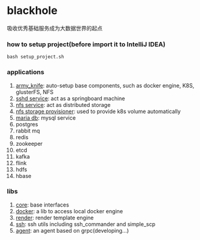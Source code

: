 # blackhole

吸收优秀基础服务成为大数据世界的起点

### how to setup project(before import it to IntelliJ IDEA)

```shell
bash setup_project.sh
```

### applications
1. [army_knife](application/army_knife): auto-setup base components, such as docker engine, K8S, glusterFS, NFS
2. [sshd service](application/ssh): act as a springboard machine
3. [nfs service](application/nfs): act as distributed storage
4. [nfs storage provisioner](application/nfs_storage_provision): used to provide k8s volume automatically
5. [maria db](application/maria_db): mysql service
6. postgres
7. rabbit mq
8. redis
9. zookeeper
10. etcd
11. kafka
12. flink
13. hdfs
14. hbase

### libs
1. [core](lib/core): base interfaces
2. [docker](lib/docker): a lib to access local docker engine
3. [render](lib/render): render template engine
4. [ssh](lib/ssh): ssh utils including ssh_commander and simple_scp
5. [agent](lib/agent): an agent based on grpc(developing...)

